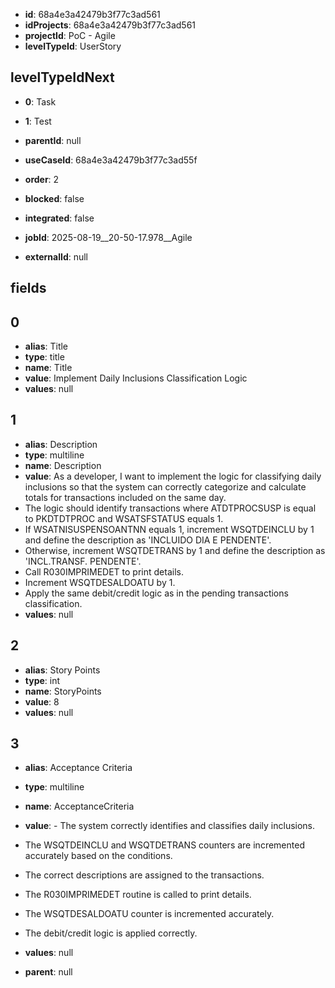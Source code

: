 - **id**: 68a4e3a42479b3f77c3ad561
- **idProjects**: 68a4e3a42479b3f77c3ad561
- **projectId**: PoC - Agile
- **levelTypeId**: UserStory
## levelTypeIdNext
- **0**: Task
- **1**: Test

- **parentId**: null
- **useCaseId**: 68a4e3a42479b3f77c3ad55f
- **order**: 2
- **blocked**: false
- **integrated**: false
- **jobId**: 2025-08-19__20-50-17.978__Agile
- **externalId**: null
## fields
## 0
- **alias**: Title
- **type**: title
- **name**: Title
- **value**: Implement Daily Inclusions Classification Logic
- **values**: null

## 1
- **alias**: Description
- **type**: multiline
- **name**: Description
- **value**: As a developer, I want to implement the logic for classifying daily inclusions so that the system can correctly categorize and calculate totals for transactions included on the same day. 
- The logic should identify transactions where ATDTPROCSUSP is equal to PKDTDTPROC and WSATSFSTATUS equals 1. 
- If WSATNISUSPENSOANTNN equals 1, increment WSQTDEINCLU by 1 and define the description as 'INCLUIDO DIA E PENDENTE'. 
- Otherwise, increment WSQTDETRANS by 1 and define the description as 'INCL.TRANSF. PENDENTE'. 
- Call R030IMPRIMEDET to print details. 
- Increment WSQTDESALDOATU by 1. 
- Apply the same debit/credit logic as in the pending transactions classification.
- **values**: null

## 2
- **alias**: Story Points
- **type**: int
- **name**: StoryPoints
- **value**: 8
- **values**: null

## 3
- **alias**: Acceptance Criteria
- **type**: multiline
- **name**: AcceptanceCriteria
- **value**: - The system correctly identifies and classifies daily inclusions.
- The WSQTDEINCLU and WSQTDETRANS counters are incremented accurately based on the conditions.
- The correct descriptions are assigned to the transactions.
- The R030IMPRIMEDET routine is called to print details.
- The WSQTDESALDOATU counter is incremented accurately.
- The debit/credit logic is applied correctly.
- **values**: null


- **parent**: null
